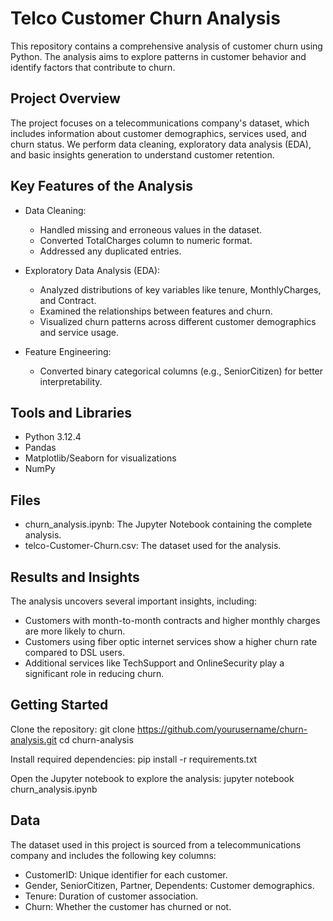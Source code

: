 # Telco Customer Churn Analysis

This repository contains a comprehensive analysis of customer churn using Python. The analysis aims to explore patterns in customer behavior and identify factors that contribute to churn.

## Project Overview

The project focuses on a telecommunications company's dataset, which includes information about customer demographics, services used, and churn status. We perform data cleaning, exploratory data analysis (EDA), and basic insights generation to understand customer retention.

## Key Features of the Analysis

- Data Cleaning:

   - Handled missing and erroneous values in the dataset.
   - Converted TotalCharges column to numeric format.
   - Addressed any duplicated entries.

  
- Exploratory Data Analysis (EDA):

   - Analyzed distributions of key variables like tenure, MonthlyCharges, and Contract.
   - Examined the relationships between features and churn.
   - Visualized churn patterns across different customer demographics and service usage.

  
- Feature Engineering:
  - Converted binary categorical columns (e.g., SeniorCitizen) for better interpretability.
 
## Tools and Libraries

   - Python 3.12.4
   - Pandas
   - Matplotlib/Seaborn for visualizations
   - NumPy

## Files

   - churn_analysis.ipynb: The Jupyter Notebook containing the complete analysis.
   - telco-Customer-Churn.csv: The dataset used for the analysis.


## Results and Insights

The analysis uncovers several important insights, including:

  - Customers with month-to-month contracts and higher monthly charges are more likely to churn.
  - Customers using fiber optic internet services show a higher churn rate compared to DSL users.
  - Additional services like TechSupport and OnlineSecurity play a significant role in reducing churn.

## Getting Started
Clone the repository:
       git clone https://github.com/yourusername/churn-analysis.git
       cd churn-analysis

Install required dependencies:
       pip install -r requirements.txt

Open the Jupyter notebook to explore the analysis:
      jupyter notebook churn_analysis.ipynb

## Data

The dataset used in this project is sourced from a telecommunications company and includes the following key columns:

- CustomerID: Unique identifier for each customer.
- Gender, SeniorCitizen, Partner, Dependents: Customer demographics.
- Tenure: Duration of customer association.
- Churn: Whether the customer has churned or not.
